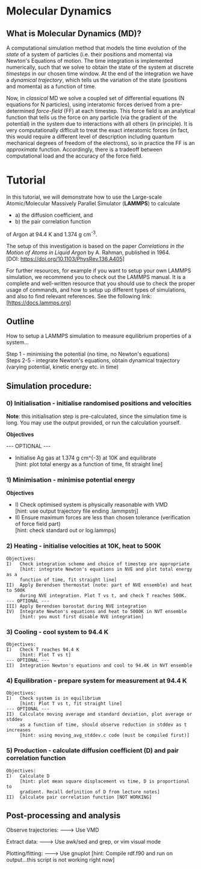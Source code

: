 # Molecular Dynamics

## What is Molecular Dynamics (MD)?

A computational simulation method that models the time evolution of the *state* of a system of particles (i.e. their positions and momenta) via Newton's Equations of motion. The time integration is implemented numerically, such that we solve to obtain the state of the system at discrete *timesteps* in our chosen time window. At the end of the integration we have a *dynamical trajectory*, which tells us the variation of the state (positions and momenta) as a function of time.

Now, in *classical* MD we solve a coupled set of differential equations (N equations for N particles), using interatomic forces derived from a pre-determined *force-field* (FF) at each timestep. This force field is an analytical function that tells us the force on any particle (via the gradient of the potential) in the system due to interactions with all others (in principle). It is very computationally difficult to treat the exact interatomic forces (in fact, this would require a different level of description including quantum mechanical degrees of freedom of the electrons), so in practice the FF is an *approximate* function. Accordingly, there is a tradeoff between computational load and the accuracy of the force field. 

# Tutorial

In this tutorial, we will demonstrate how to use the Large-scale Atomic/Molecular Massively Parallel Simulator (**LAMMPS**) to calculate
- a) the diffusion coefficient, and
- b) the pair correlation function

of Argon at 94.4 K and 1.374 g cm<sup>-3</sup>.

The setup of this investigation is based on the paper *Correlations in the Motion of Atoms in Liquid Argon* by A. Rahman, published in 1964. <br>
[DOI: https://doi.org/10.1103/PhysRev.136.A405]

For further resources, for example if you want to setup your own LAMMPS simulation, we recommend you to check out the LAMMPS manual. It is a complete and well-written resource that you should use to check the proper usage of commands, and how to setup up different types of simulations, and also to find relevant references. See the following link: <br>
[https://docs.lammps.org]

## Outline
How to setup a LAMMPS simulation to measure equilibrium properties of a system...

Step 1 - minimising the potential (no time, no Newton's equations) <br>
Steps 2-5 - integrate Newton's equations, obtain dynamical trajectory (varying potential, kinetic energy etc. in time)

## Simulation procedure:
### 0) Initialisation - initialise randomised positions and velocities

**Note**: this initialisation step is pre-calculated, since the simulation time is long. You may use the output provided, or run the calculation yourself.

**Objectives**


--- OPTIONAL ---<br>
- Initialise Ag gas at 1.374 g cm^{-3} at 10K and equilibrate<br>
[hint: plot total energy as a function of time, fit straight line]<br>

### 1) Minimisation - minimise potential energy

**Objectives**

- I) Check optimised system is physically reasonable with VMD <br>
	[hint: use output trajectory file ending .lammpstrj] <br>
- II) Ensure maximum forces are less than chosen tolerance (verification of force field part) <br>
	[hint: check standard out or log.lammps]
           
### 2) Heating - initialise velocities at 10K, heat to 500K
	Objectives:
	I)   Check integration scheme and choice of timestep are appropriate
	     [hint: integrate Newton's equations in NVE and plot total energy as a
	     function of time, fit straight line]
	II)  Apply Berendsen thermostat (note: part of NVE ensemble) and heat to 500K 
	     during NVE integration. Plot T vs t, and check T reaches 500K.
	--- OPTIONAL ---
	III) Apply Berendsen barostat during NVE integration
	IV)  Integrate Newton's equations and heat to 5000K in NVT ensemble
	     [hint: you must first disable NVE integration]

### 3) Cooling - cool system to 94.4 K
	Objectives:
	I)   Check T reaches 94.4 K
	     [hint: Plot T vs t]
	--- OPTIONAL ---
	II)  Integration Newton's equations and cool to 94.4K in NVT ensemble
	
### 4) Equilibration - prepare system for measurement at 94.4 K
	Objectives:
	I)   Check system is in equilibrium
	     [hint: Plot T vs t, fit straight line]
	--- OPTIONAL ---
	II)  Calculate moving average and standard deviation, plot average or stddev
	     as a function of time, should observe reduction in stddev as t increases
	     [hint: using moving_avg_stddev.c code (must be compiled first)]
	     
### 5) Production - calculate diffusion coefficient (D) and pair correlation function 
	Objectives:
	I)   Calculate D
	     [hint: plot mean square displacement vs time, D is proportional to
	     gradient. Recall definition of D from lecture notes]
	II)  Calculate pair correlation function [NOT WORKING]

## Post-processing and analysis
Observe trajectories:
---> Use VMD

Extract data:
---> Use awk/sed and grep, or vim visual mode

Plotting/fitting:
---> Use gnuplot
	     [hint: Compile rdf.f90 and run on output...this script is not working right now]
		
